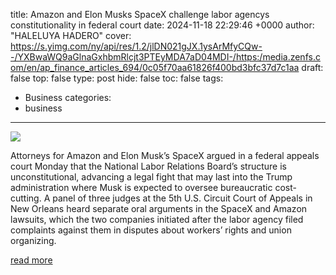 title: Amazon and Elon Musks SpaceX challenge labor agencys constitutionality in federal court
date: 2024-11-18 22:29:46 +0000
author: "HALELUYA HADERO"
cover: https://s.yimg.com/ny/api/res/1.2/jlDN021gJX.1ysArMfyCQw--/YXBwaWQ9aGlnaGxhbmRlcjt3PTEyMDA7aD04MDI-/https:/media.zenfs.com/en/ap_finance_articles_694/0c05f70aa61826f400bd3bfc37d7c1aa
draft: false
top: false
type: post
hide: false
toc: false
tags:
  - Business
categories:
  - business
---

![](https://s.yimg.com/ny/api/res/1.2/jlDN021gJX.1ysArMfyCQw--/YXBwaWQ9aGlnaGxhbmRlcjt3PTEyMDA7aD04MDI-/https:/media.zenfs.com/en/ap_finance_articles_694/0c05f70aa61826f400bd3bfc37d7c1aa)

Attorneys for Amazon and Elon Musk’s SpaceX argued in a federal appeals court Monday that the National Labor Relations Board’s structure is unconstitutional, advancing a legal fight that may last into the Trump administration where Musk is expected to oversee bureaucratic cost-cutting. A panel of three judges at the 5th U.S. Circuit Court of Appeals in New Orleans heard separate oral arguments in the SpaceX and Amazon lawsuits, which the two companies initiated after the labor agency filed complaints against them in disputes about workers’ rights and union organizing.

[read more](https://finance.yahoo.com/news/amazon-elon-musks-spacex-challenge-222946924.html)
